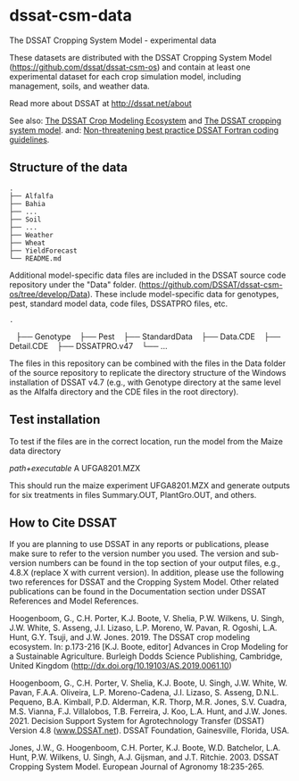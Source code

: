 # dssat-csm-data
The DSSAT Cropping System Model - experimental data

These datasets are distributed with the DSSAT Cropping System Model 
(https://github.com/dssat/dssat-csm-os) and contain at least one 
experimental dataset for each crop simulation model, including management,
soils, and weather data.

Read more about DSSAT at http://dssat.net/about

See also: [The DSSAT Crop Modeling Ecosystem](https://dssat.net/wp-content/uploads/2020/03/The-DSSAT-Crop-Modeling-Ecosystem.pdf) and
[The DSSAT cropping system model](https://dssat.net/jones_2003_the_dssat_cropping_system_model).
and: [Non-threatening best practice DSSAT Fortran coding guidelines](https://dssat.net/non-threatening-best-practice-dssat-fortran-coding-guidelines). 


## Structure of the data ##
    .
    ├── Alfalfa
    ├── Bahia
    ├── ...
    ├── Soil
    ├── ...
    ├── Weather
    ├── Wheat
    ├── YieldForecast
    └── README.md

Additional model-specific data files are included in the DSSAT source code repository under the "Data" folder. 
(https://github.com/DSSAT/dssat-csm-os/tree/develop/Data). These include model-specific data for genotypes, pest, 
standard model data, code files, DSSATPRO files, etc. 

    .
    ├── Genotype
    ├── Pest
    ├── StandardData 
    ├── Data.CDE 
    ├── Detail.CDE 
    ├── DSSATPRO.v47
    └── ... 
 
The files in this repository can be combined with the files in the Data folder of the source repository to 
replicate the directory structure of the Windows installation of DSSAT v4.7 (e.g., with Genotype directory at the
same level as the Alfalfa directory and the CDE files in the root directory).

## Test installation ##

To test if the files are in the correct location, run the model from the Maize data directory

  *path+executable* A UFGA8201.MZX
  
This should run the maize experiment UFGA8201.MZX and generate outputs for six treatments in files Summary.OUT, PlantGro.OUT, and others.


## How to Cite DSSAT ##

If you are planning to use DSSAT in any reports or publications, please make sure to refer to the version number you used.
The version and sub-version numbers can be found in the top section of your output files, e.g., 4.8.X (replace X with current version).
In addition, please use the following two references for DSSAT and the Cropping System Model. Other related publications can be found
in the Documentation section under DSSAT References and Model References.

Hoogenboom, G., C.H. Porter, K.J. Boote, V. Shelia, P.W. Wilkens, U. Singh, J.W. White, S. Asseng, J.I. Lizaso, L.P. Moreno, W. Pavan, R. Ogoshi, L.A. Hunt, G.Y. Tsuji, and J.W. Jones. 2019. The DSSAT crop modeling ecosystem. In: p.173-216 [K.J. Boote, editor] Advances in Crop Modeling for a Sustainable Agriculture. Burleigh Dodds Science Publishing, Cambridge, United Kingdom (http://dx.doi.org/10.19103/AS.2019.0061.10)

Hoogenboom, G., C.H. Porter, V. Shelia, K.J. Boote, U. Singh, J.W. White, W. Pavan, F.A.A. Oliveira, L.P. Moreno-Cadena, J.I. Lizaso, S. Asseng, D.N.L. Pequeno, B.A. Kimball, P.D. Alderman, K.R. Thorp, M.R. Jones, S.V. Cuadra, M.S. Vianna, F.J. Villalobos, T.B. Ferreira,  J. Koo, L.A. Hunt, and J.W. Jones. 2021. Decision Support System for Agrotechnology Transfer (DSSAT) Version 4.8 (www.DSSAT.net). DSSAT Foundation, Gainesville, Florida, USA.

Jones, J.W., G. Hoogenboom, C.H. Porter, K.J. Boote, W.D. Batchelor, L.A. Hunt,  P.W. Wilkens, U. Singh, A.J. Gijsman, and J.T. Ritchie. 2003. DSSAT Cropping System Model. European Journal of Agronomy 18:235-265.

